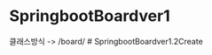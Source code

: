 ﻿# SpringbootBoardver1

클래스방식 ->  /board/
#   S p r i n g b o o t B o a r d v e r 1 . 2 C r e a t e  
 